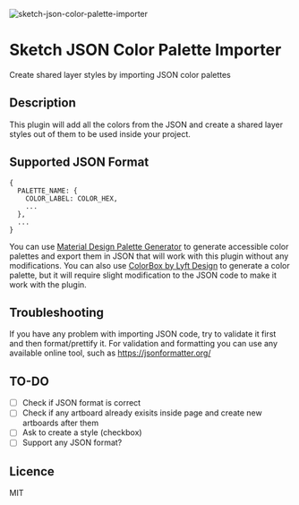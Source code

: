 ![sketch-json-color-palette-importer](https://github.com/ziyafenn/sketch-json-color-palette-importer/blob/master/assets/icon.png?raw=true)
# Sketch JSON Color Palette Importer
Create shared layer styles by importing JSON color palettes

## Description
This plugin will add all the colors from the JSON and create a shared layer styles out of them to be used inside your project.

## Supported JSON Format

```
{
  PALETTE_NAME: {
    COLOR_LABEL: COLOR_HEX,
    ...
  },
  ...
}
```

You can use [Material Design Palette Generator](https://materialpalettes.com/) to generate accessible color palettes and export them in JSON that will work with this plugin without any modifications.
You can also use [ColorBox by Lyft Design](https://www.colorbox.io/) to generate a color palette, but it will require slight modification to the JSON code to make it work with the plugin.


## Troubleshooting
If you have any problem with importing JSON code, try to validate it first and then format/prettify it. For validation and formatting you can use any available online tool, such as https://jsonformatter.org/


## TO-DO
- [ ] Check if JSON format is correct
- [ ] Check if any artboard already exisits inside page and create new artboards after them
- [ ] Ask to create a style (checkbox)
- [ ] Support any JSON format?

## Licence
MIT
